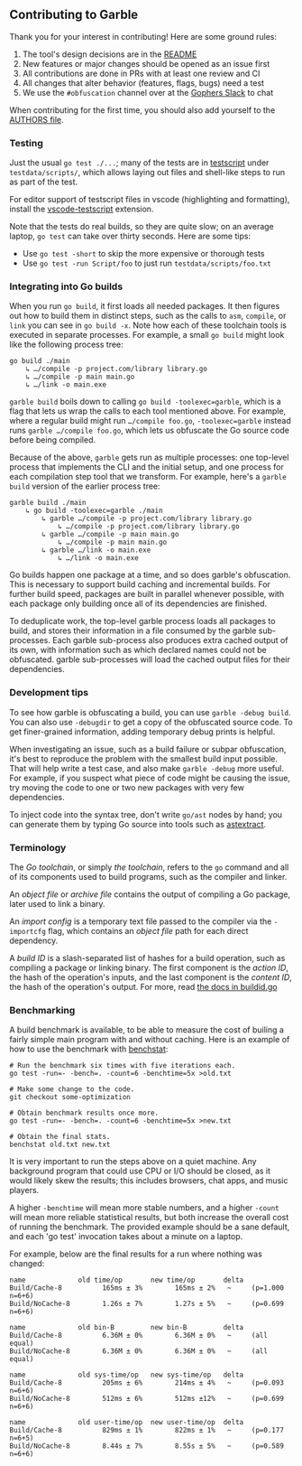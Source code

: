 ## Contributing to Garble

Thank you for your interest in contributing! Here are some ground rules:

1. The tool's design decisions are in the [README](README.md)
2. New features or major changes should be opened as an issue first
3. All contributions are done in PRs with at least one review and CI
4. All changes that alter behavior (features, flags, bugs) need a test
5. We use the `#obfuscation` channel over at the [Gophers Slack](https://invite.slack.golangbridge.org/) to chat

When contributing for the first time, you should also add yourself to the
[AUTHORS file](AUTHORS).

### Testing

Just the usual `go test ./...`; many of the tests are in
[testscript](https://pkg.go.dev/github.com/rogpeppe/go-internal/testscript) under
`testdata/scripts/`, which allows laying out files and shell-like steps to run as
part of the test.

For editor support of testscript files in vscode (highlighting and formatting), install the
[vscode-testscript](https://marketplace.visualstudio.com/items?itemName=twpayne.vscode-testscript) extension.

Note that the tests do real builds, so they are quite slow; on an average
laptop, `go test` can take over thirty seconds. Here are some tips:

* Use `go test -short` to skip the more expensive or thorough tests
* Use `go test -run Script/foo` to just run `testdata/scripts/foo.txt`

### Integrating into Go builds

When you run `go build`, it first loads all needed packages.
It then figures out how to build them in distinct steps,
such as the calls to `asm`, `compile`, or `link` you can see in `go build -x`.
Note how each of these toolchain tools is executed in separate processes.
For example, a small `go build` might look like the following process tree:

	go build ./main
		↳ …/compile -p project.com/library library.go
		↳ …/compile -p main main.go
		↳ …/link -o main.exe

`garble build` boils down to calling `go build -toolexec=garble`,
which is a flag that lets us wrap the calls to each tool mentioned above.
For example, where a regular build might run `…/compile foo.go`,
`-toolexec=garble` instead runs `garble …/compile foo.go`,
which lets us obfuscate the Go source code before being compiled.

Because of the above, `garble` gets run as multiple processes:
one top-level process that implements the CLI and the initial setup,
and one process for each compilation step tool that we transform.
For example, here's a `garble build` version of the earlier process tree:

	garble build ./main
		↳ go build -toolexec=garble ./main
			↳ garble …/compile -p project.com/library library.go
				↳ …/compile -p project.com/library library.go
			↳ garble …/compile -p main main.go
				↳ …/compile -p main main.go
			↳ garble …/link -o main.exe
				↳ …/link -o main.exe

Go builds happen one package at a time, and so does garble's obfuscation.
This is necessary to support build caching and incremental builds.
For further build speed, packages are built in parallel whenever possible,
with each package only building once all of its dependencies are finished.

To deduplicate work, the top-level garble process loads all packages to build,
and stores their information in a file consumed by the garble sub-processes.
Each garble sub-process also produces extra cached output of its own,
with information such as which declared names could not be obfuscated.
garble sub-processes will load the cached output files for their dependencies.

### Development tips

To see how garble is obfuscating a build, you can use `garble -debug build`.
You can also use `-debugdir` to get a copy of the obfuscated source code.
To get finer-grained information, adding temporary debug prints is helpful.

When investigating an issue, such as a build failure or subpar obfuscation,
it's best to reproduce the problem with the smallest build input possible.
That will help write a test case, and also make `garble -debug` more useful.
For example, if you suspect what piece of code might be causing the issue,
try moving the code to one or two new packages with very few dependencies.

To inject code into the syntax tree, don't write `go/ast` nodes by hand; you can
generate them by typing Go source into tools such as
[astextract](https://lu4p.github.io/astextract/).

### Terminology

The *Go toolchain*, or simply *the toolchain*, refers to the `go` command and
all of its components used to build programs, such as the compiler and linker.

An *object file* or *archive file* contains the output of compiling a Go
package, later used to link a binary.

An *import config* is a temporary text file passed to the compiler via the
`-importcfg` flag, which contains an *object file* path for each direct
dependency.

A *build ID* is a slash-separated list of hashes for a build operation, such as
compiling a package or linking binary. The first component is the *action ID*,
the hash of the operation's inputs, and the last component is the *content ID*,
the hash of the operation's output. For more, read
[the docs in buildid.go](https://github.com/golang/go/blob/master/src/cmd/go/internal/work/buildid.go)

### Benchmarking

A build benchmark is available, to be able to measure the cost of builing a
fairly simple main program with and without caching. Here is an example of how
to use the benchmark with [benchstat](https://golang.org/x/perf/cmd/benchstat):

	# Run the benchmark six times with five iterations each.
	go test -run=- -bench=. -count=6 -benchtime=5x >old.txt

	# Make some change to the code.
	git checkout some-optimization

	# Obtain benchmark results once more.
	go test -run=- -bench=. -count=6 -benchtime=5x >new.txt

	# Obtain the final stats.
	benchstat old.txt new.txt

It is very important to run the steps above on a quiet machine. Any background
program that could use CPU or I/O should be closed, as it would likely skew the
results; this includes browsers, chat apps, and music players.

A higher `-benchtime` will mean more stable numbers, and a higher `-count` will
mean more reliable statistical results, but both increase the overall cost of
running the benchmark. The provided example should be a sane default, and each
'go test' invocation takes about a minute on a laptop.

For example, below are the final results for a run where nothing was changed:

	name             old time/op       new time/op       delta
	Build/Cache-8          165ms ± 3%        165ms ± 2%   ~     (p=1.000 n=6+6)
	Build/NoCache-8        1.26s ± 7%        1.27s ± 5%   ~     (p=0.699 n=6+6)

	name             old bin-B         new bin-B         delta
	Build/Cache-8          6.36M ± 0%        6.36M ± 0%   ~     (all equal)
	Build/NoCache-8        6.36M ± 0%        6.36M ± 0%   ~     (all equal)

	name             old sys-time/op   new sys-time/op   delta
	Build/Cache-8          205ms ± 6%        214ms ± 4%   ~     (p=0.093 n=6+6)
	Build/NoCache-8        512ms ± 6%        512ms ±12%   ~     (p=0.699 n=6+6)

	name             old user-time/op  new user-time/op  delta
	Build/Cache-8          829ms ± 1%        822ms ± 1%   ~     (p=0.177 n=6+5)
	Build/NoCache-8        8.44s ± 7%        8.55s ± 5%   ~     (p=0.589 n=6+6)
